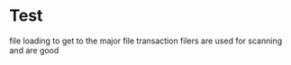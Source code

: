 # Test

file loading to get to the major file transaction
filers are used for scanning and are good

